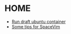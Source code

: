 # HOME
* [Run draft ubuntu container](./docker-draft-ubuntu.md)
* [Some tips for SpaceVim](./spacevim.md)
